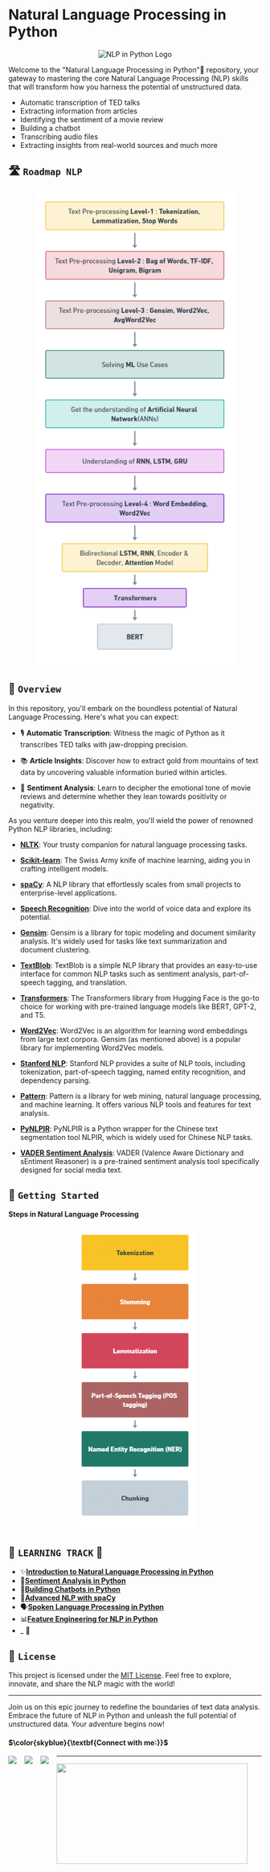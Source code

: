 # Natural Language Processing in Python

<p align="center">
  <img src="_img\nlp_word_emb.gif" alt="NLP in Python Logo" width=1000>
</p>

Welcome to the "Natural Language Processing in Python"🚀 repository, your gateway to mastering the core Natural Language Processing (NLP) skills that will transform how you harness the potential of unstructured data.

- Automatic transcription of TED talks
- Extracting information from articles
- Identifying the sentiment of a movie review
- Building a chatbot
- Transcribing audio files
- Extracting insights from real-world sources and much more

## 🛣️ `Roadmap NLP`

<p align="center">
  <img src="_img\roadmap.png" width=400 alt="Coding to the Moon">
</p>

## 📜 `Overview`

In this repository, you'll embark on the boundless potential of Natural Language Processing. Here's what you can expect:

- 🎙️ **Automatic Transcription**: Witness the magic of Python as it transcribes TED talks with jaw-dropping precision.

- 📚 **Article Insights**: Discover how to extract gold from mountains of text data by uncovering valuable information buried within articles.

- 🍿 **Sentiment Analysis**: Learn to decipher the emotional tone of movie reviews and determine whether they lean towards positivity or negativity.

As you venture deeper into this realm, you'll wield the power of renowned Python NLP libraries, including:

- [**NLTK**](https://www.nltk.org/): Your trusty companion for natural language processing tasks.
  
- [**Scikit-learn**](https://scikit-learn.org/stable/): The Swiss Army knife of machine learning, aiding you in crafting intelligent models.
  
- [**spaCy**](https://spacy.io/): A NLP library that effortlessly scales from small projects to enterprise-level applications.
  
- [**Speech Recognition**](https://pypi.org/project/SpeechRecognition/): Dive into the world of voice data and explore its potential.

- [**Gensim**](https://radimrehurek.com/gensim/): Gensim is a library for topic modeling and document similarity analysis. It's widely used for tasks like text summarization and document clustering.

- [**TextBlob**](https://textblob.readthedocs.io/): TextBlob is a simple NLP library that provides an easy-to-use interface for common NLP tasks such as sentiment analysis, part-of-speech tagging, and translation.

- [**Transformers**](https://huggingface.co/transformers/): The Transformers library from Hugging Face is the go-to choice for working with pre-trained language models like BERT, GPT-2, and T5.

- [**Word2Vec**](https://radimrehurek.com/gensim/models/word2vec.html): Word2Vec is an algorithm for learning word embeddings from large text corpora. Gensim (as mentioned above) is a popular library for implementing Word2Vec models.

- [**Stanford NLP**](https://stanfordnlp.github.io/CoreNLP/): Stanford NLP provides a suite of NLP tools, including tokenization, part-of-speech tagging, named entity recognition, and dependency parsing.

- [**Pattern**](https://www.clips.uantwerpen.be/pages/pattern-en): Pattern is a library for web mining, natural language processing, and machine learning. It offers various NLP tools and features for text analysis.

- [**PyNLPIR**](https://pynlpir.readthedocs.io/en/latest/): PyNLPIR is a Python wrapper for the Chinese text segmentation tool NLPIR, which is widely used for Chinese NLP tasks.

- [**VADER Sentiment Analysis**](https://github.com/cjhutto/vaderSentiment): VADER (Valence Aware Dictionary and sEntiment Reasoner) is a pre-trained sentiment analysis tool specifically designed for social media text.




## 🚀 `Getting Started`

**Steps in Natural Language Processing**

<p align="center">
  <img src="_img\NLP_steps.png" width=250 alt="roadmap">
</p>


## 🌟 `LEARNING TRACK` 🌟

- ✨[**Introduction to Natural Language Processing in Python**](https://github.com/mohd-faizy/Natural_Language_Processing_in_Python/tree/main/01_Introduction_to_Natural_Language_Processing_in_Python)
- 🌟[**Sentiment Analysis in Python**]()
- 🤖[**Building Chatbots in Python**]()
- 🚀[**Advanced NLP with spaCy**]()
- 🗣️[**Spoken Language Processing in Python**]()
- 📊[**Feature Engineering for NLP in Python**]()
- _ 👀




## 📜 `License`

This project is licensed under the [MIT License](LICENSE). Feel free to explore, innovate, and share the NLP magic with the world!

---

Join us on this epic journey to redefine the boundaries of text data analysis. Embrace the future of NLP in Python and unleash the full potential of unstructured data. Your adventure begins now!



#### $\color{skyblue}{\textbf{Connect with me:}}$

[<img align="left" src="https://cdn4.iconfinder.com/data/icons/social-media-icons-the-circle-set/48/twitter_circle-512.png" width="32px"/>][twitter]
[<img align="left" src="https://cdn-icons-png.flaticon.com/512/145/145807.png" width="32px"/>][linkedin]
[<img align="left" src="https://cdn2.iconfinder.com/data/icons/whcompare-blue-green-web-hosting-1/425/cdn-512.png" width="32px"/>][Portfolio]

[twitter]: https://twitter.com/F4izy
[linkedin]: https://www.linkedin.com/in/mohd-faizy/
[Portfolio]: https://mohdfaizy.com/

********************************************************************************************************

<img src="https://github-readme-stats.vercel.app/api?username=mohd-faizy&show_icons=true" width=380px height=200px />







